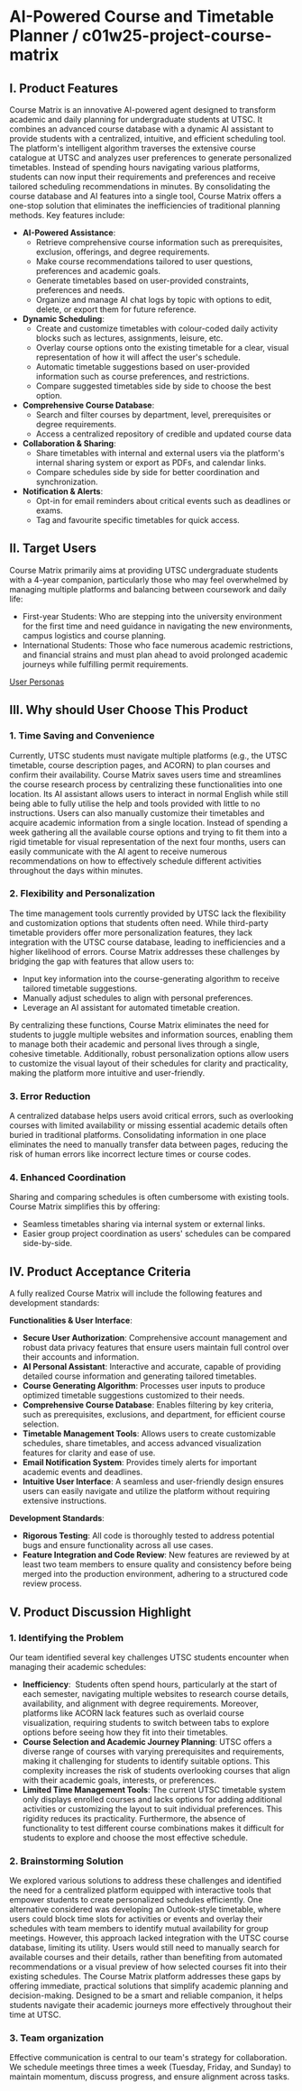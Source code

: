 # AI-Powered Course and Timetable Planner / c01w25-project-course-matrix

## I. Product Features
Course Matrix is an innovative AI-powered agent designed to transform academic and daily planning for undergraduate students at UTSC. It combines an advanced course database with a dynamic AI assistant to provide students with a centralized, intuitive, and efficient scheduling tool. The platform's intelligent algorithm traverses the extensive course catalogue at UTSC and analyzes user preferences to generate personalized timetables. Instead of spending hours navigating various platforms, students can now input their requirements and preferences and receive tailored scheduling recommendations in minutes.
By consolidating the course database and AI features into a single tool, Course Matrix offers a one-stop solution that eliminates the inefficiencies of traditional planning methods.
Key features include:
- **AI-Powered Assistance**:
  - Retrieve comprehensive course information such as prerequisites, exclusion, offerings, and degree requirements.
  - Make course recommendations tailored to user questions, preferences and academic goals.
  - Generate timetables based on user-provided constraints, preferences and needs.
  - Organize and manage AI chat logs by topic with options to edit, delete, or export them for future reference.
- **Dynamic Scheduling**:
  - Create and customize timetables with colour-coded daily activity blocks such as lectures, assignments, leisure, etc.
  - Overlay course options onto the existing timetable for a clear, visual representation of how it will affect the user's schedule.
  - Automatic timetable suggestions based on user-provided information such as course preferences, and restrictions.
  - Compare suggested timetables side by side to choose the best option.
- **Comprehensive Course Database**:
  - Search and filter courses by department, level, prerequisites or degree requirements.
  - Access a centralized repository of credible and updated course data
- **Collaboration & Sharing**:
  - Share timetables with internal and external users via the platform's internal sharing system or export as PDFs, and calendar links.
  - Compare schedules side by side for better coordination and synchronization.
- **Notification & Alerts**:
  - Opt-in for email reminders about critical events such as deadlines or exams.
  - Tag and favourite specific timetables for quick access.

## II. Target Users
Course Matrix primarily aims at providing UTSC undergraduate students with a 4-year companion, particularly those who may feel overwhelmed by managing multiple platforms and balancing between coursework and daily life:
- First-year Students: Who are stepping into the university environment for the first time and need guidance in navigating the new environments, campus logistics and course planning.
- International Students: Those who face numerous academic restrictions, and financial strains and must plan ahead to avoid prolonged academic journeys while fulfilling permit requirements.

[User Personas](Personas.pdf)

## III. Why should User Choose This Product
### 1. Time Saving and Convenience
Currently, UTSC students must navigate multiple platforms (e.g., the UTSC timetable, course description pages, and ACORN) to plan courses and confirm their availability. Course Matrix saves users time and streamlines the course research process by centralizing these functionalities into one location. Its AI assistant allows users to interact in normal English while still being able to fully utilise the help and tools provided with little to no instructions. Users can also manually customize their timetables and acquire academic information from a single location. Instead of spending a week gathering all the available course options and trying to fit them into a rigid timetable for visual representation of the next four months, users can easily communicate with the AI agent to receive numerous recommendations on how to effectively schedule different activities throughout the days within minutes.
### 2. Flexibility and Personalization
The time management tools currently provided by UTSC lack the flexibility and customization options that students often need. While third-party timetable providers offer more personalization features, they lack integration with the UTSC course database, leading to inefficiencies and a higher likelihood of errors.
Course Matrix addresses these challenges by bridging the gap with features that allow users to:
- Input key information into the course-generating algorithm to receive tailored timetable suggestions.
- Manually adjust schedules to align with personal preferences.
- Leverage an AI assistant for automated timetable creation.

By centralizing these functions, Course Matrix eliminates the need for students to juggle multiple websites and information sources, enabling them to manage both their academic and personal lives through a single, cohesive timetable. Additionally, robust personalization options allow users to customize the visual layout of their schedules for clarity and practicality, making the platform more intuitive and user-friendly.
### 3. Error Reduction
A centralized database helps users avoid critical errors, such as overlooking courses with limited availability or missing essential academic details often buried in traditional platforms. Consolidating information in one place eliminates the need to manually transfer data between pages, reducing the risk of human errors like incorrect lecture times or course codes.
### 4. Enhanced Coordination
Sharing and comparing schedules is often cumbersome with existing tools. Course Matrix simplifies this by offering:
- Seamless timetables sharing via internal system or external links.
- Easier group project coordination as users' schedules can be compared side-by-side.

## IV. Product Acceptance Criteria
A fully realized Course Matrix will include the following features and development standards:

**Functionalities & User Interface**:
- **Secure User Authorization**: Comprehensive account management and robust data privacy features that ensure users maintain full control over their accounts and information.
- **AI Personal Assistant**: Interactive and accurate, capable of providing detailed course information and generating tailored timetables.
- **Course Generating Algorithm**: Processes user inputs to produce optimized timetable suggestions customized to their needs.
- **Comprehensive Course Database**: Enables filtering by key criteria, such as prerequisites, exclusions, and department, for efficient course selection.
- **Timetable Management Tools**: Allows users to create customizable schedules, share timetables, and access advanced visualization features for clarity and ease of use.
- **Email Notification System**: Provides timely alerts for important academic events and deadlines.
- **Intuitive User Interface**: A seamless and user-friendly design ensures users can easily navigate and utilize the platform without requiring extensive instructions.

**Development Standards**:
- **Rigorous Testing**: All code is thoroughly tested to address potential bugs and ensure functionality across all use cases.
- **Feature Integration and Code Review**: New features are reviewed by at least two team members to ensure quality and consistency before being merged into the production environment, adhering to a structured code review process.

## V. Product Discussion Highlight
### 1. Identifying the Problem
Our team identified several key challenges UTSC students encounter when managing their academic schedules:
- **Inefficiency**:  Students often spend hours, particularly at the start of each semester, navigating multiple websites to research course details, availability, and alignment with degree requirements. Moreover, platforms like ACORN lack features such as overlaid course visualization, requiring students to switch between tabs to explore options before seeing how they fit into their timetables.
- **Course Selection and Academic Journey Planning**: UTSC offers a diverse range of courses with varying prerequisites and requirements, making it challenging for students to identify suitable options. This complexity increases the risk of students overlooking courses that align with their academic goals, interests, or preferences.
- **Limited Time Management Tools**: The current UTSC timetable system only displays enrolled courses and lacks options for adding additional activities or customizing the layout to suit individual preferences. This rigidity reduces its practicality. Furthermore, the absence of functionality to test different course combinations makes it difficult for students to explore and choose the most effective schedule.
### 2. Brainstorming Solution
We explored various solutions to address these challenges and identified the need for a centralized platform equipped with interactive tools that empower students to create personalized schedules efficiently.
One alternative considered was developing an Outlook-style timetable, where users could block time slots for activities or events and overlay their schedules with team members to identify mutual availability for group meetings. However, this approach lacked integration with the UTSC course database, limiting its utility. Users would still need to manually search for available courses and their details, rather than benefiting from automated recommendations or a visual preview of how selected courses fit into their existing schedules.
The Course Matrix platform addresses these gaps by offering immediate, practical solutions that simplify academic planning and decision-making. Designed to be a smart and reliable companion, it helps students navigate their academic journeys more effectively throughout their time at UTSC.
### 3. Team organization
Effective communication is central to our team's strategy for collaboration. We schedule meetings three times a week (Tuesday, Friday, and Sunday) to maintain momentum, discuss progress, and ensure alignment across tasks.
